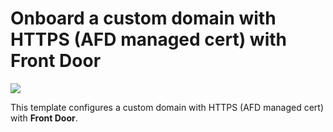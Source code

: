 # Onboard a custom domain with HTTPS (AFD managed cert) with Front Door
<a href="https://portal.azure.com/#create/Microsoft.Template/uri/https%3A%2F%2Fraw.githubusercontent.com%2FAzure%2Fazure-quickstart-templates%2Fmaster%2F101-front-door-custom-domain%2Fazuredeploy.json" target="_blank">
    <img src="http://azuredeploy.net/deploybutton.png"/>
</a>

This template configures a custom domain with HTTPS (AFD managed cert) with **Front Door**.
